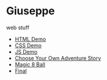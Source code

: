 # Giuseppe
web stuff

<ul>
  <li><a href="html_demo">HTML Demo </a></li>
  <li><a href="css_demo">CSS Demo </a></li>
  <li><a href="js_demo">JS Demo </a></li>
  <li><a href="choose_your_own_adventure">Choose Your Own Adventure Story </a></li>
  <li><a href="magic_8_ball">Magic 8 Ball </a></li>
  <li><a href="final">Final </a></li>
</ul>
